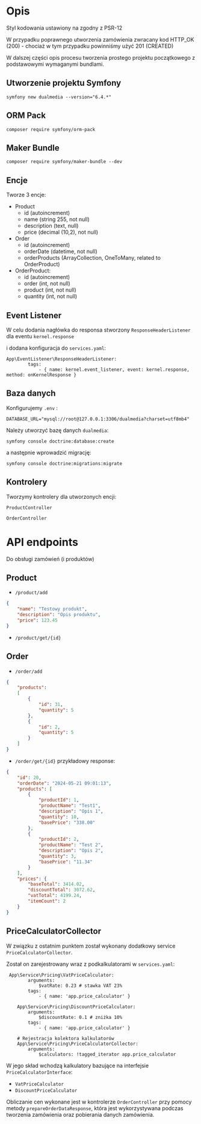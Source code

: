 # Opis

Styl kodowania ustawiony na zgodny z PSR-12

W przypadku poprawnego utworzenia zamówienia zwracany kod HTTP_OK (200) - chociaż w tym przypadku powinniśmy użyć 201 (CREATED)

W dalszej części opis procesu tworzenia prostego projektu początkowego z podstawowymi wymaganymi bundlami.

## Utworzenie projektu Symfony

`symfony new dualmedia --version="6.4.*"`

## ORM Pack

`composer require symfony/orm-pack`


## Maker Bundle

`composer require symfony/maker-bundle --dev`

## Encje

Tworze 3 encje:
- Product
    - id (autoincrement)
    - name (string 255, not null)
    - description (text, null)
    - price (decimal (10,2), not null)
- Order
    - id (autoincrement)
    - orderDate (datetime, not null)
    - orderProducts (ArrayCollection, OneToMany, related to OrderProduct)
- OrderProduct:
  - id (autoincrement)
  - order (int, not null)
  - product (int, not null)
  - quantity (int, not null)

## Event Listener

W celu dodania nagłówka do responsa stworzony `ResponseHeaderListener` dla eventu `kernel.response`

i dodana konfiguracja do `services.yaml`:

```
App\EventListener\ResponseHeaderListener:
        tags:
            - { name: kernel.event_listener, event: kernel.response, method: onKernelResponse }
```

## Baza danych

Konfigurujemy `.env` :
```
DATABASE_URL="mysql://root@127.0.0.1:3306/dualmedia?charset=utf8mb4"
```

Należy utworzyć bazę danych `dualmedia`:

`symfony console doctrine:database:create`

a następnie wprowadzić migrację:

`symfony console doctrine:migrations:migrate`

## Kontrolery

Tworzymy kontrolery dla utworzonych encji:

`ProductController`

`OrderController`

# API endpoints

Do obsługi zamówień (i produktów)

## Product
- `/product/add`
```json
{
    "name": "Testowy produkt",
    "description": "Opis produktu",
    "price": 123.45
}
```

- `/product/get/{id}`


## Order

- `/order/add`
```json
{
    "products":
    [
        { 
            "id": 31,
            "quantity": 5
        },
        { 
            "id": 2,
            "quantity": 5
        }
    ]
}
```

- `/order/get/{id}`
przykładowy response:
```json
{
    "id": 20,
    "orderDate": "2024-05-21 09:01:13",
    "products": [
        {
            "productId": 1,
            "productName": "Test1",
            "description": "Opis 1",
            "quantity": 10,
            "basePrice": "338.00"
        },
        {
            "productId": 2,
            "productName": "Test 2",
            "description": "Opis 2",
            "quantity": 3,
            "basePrice": "11.34"
        }
    ],
    "prices": {
        "baseTotal": 3414.02,
        "discountTotal": 3072.62,
        "vatTotal": 4199.24,
        "itemCount": 2
    }
}
```

## PriceCalculatorCollector

W związku z ostatnim punktem został wykonany dodatkowy service `PriceCalculatorCollector`.

Został on zarejestrowany wraz z podkalkulatorami w `services.yaml`:
```
 App\Service\Pricing\VatPriceCalculator:
        arguments:
            $vatRate: 0.23 # stawka VAT 23%
        tags:
            - { name: 'app.price_calculator' }

    App\Service\Pricing\DiscountPriceCalculator:
        arguments:
            $discountRate: 0.1 # zniżka 10%
        tags:
            - { name: 'app.price_calculator' }

    # Rejestracja kolektora kalkulatorów
    App\Service\Pricing\PriceCalculatorCollector:
        arguments:
            $calculators: !tagged_iterator app.price_calculator
```

W jego skład wchodzą kalkulatory bazujące na interfejsie `PriceCalculatorInterface`:
- `VatPriceCalculator`
- `DiscountPriceCalculator`

Obliczanie cen wykonane jest w kontrolerze `OrderController` przy pomocy metody `prepareOrderDataResponse`, która jest wykorzystywana podczas tworzenia zamówienia oraz pobierania danych zamówienia.